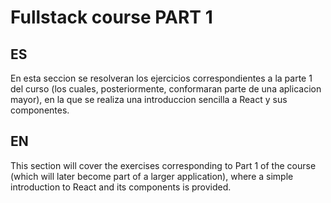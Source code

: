 # Fullstack course PART 1

## ES

En esta seccion se resolveran los ejercicios correspondientes a la parte 1 del curso (los cuales, posteriormente, conformaran parte de una aplicacion mayor), en la que se realiza una introduccion sencilla a React y sus componentes.

## EN

This section will cover the exercises corresponding to Part 1 of the course (which will later become part of a larger application), where a simple introduction to React and its components is provided.
